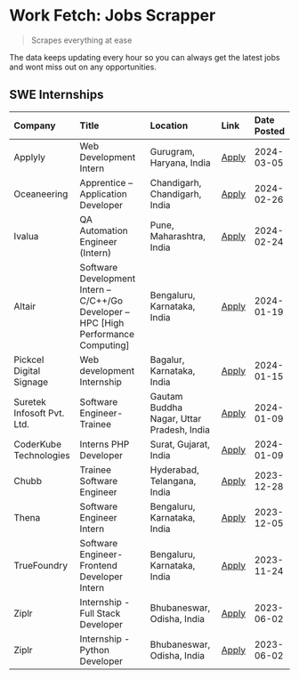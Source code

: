 # Work Fetch: Jobs Scrapper
> Scrapes everything at ease

The data keeps updating every hour so you can always get the latest jobs and wont miss out on any opportunities.

## SWE Internships
<!--START_SECTION:workfetch-->
| Company                    | Title                                                                               | Location                                  | Link                                                                                                                                                                                                                                                                                                            | Date Posted   |
|:---------------------------|:------------------------------------------------------------------------------------|:------------------------------------------|:----------------------------------------------------------------------------------------------------------------------------------------------------------------------------------------------------------------------------------------------------------------------------------------------------------------|:--------------|
| Applyly                    | Web Development Intern                                                              | Gurugram, Haryana, India                  | [Apply](https://in.linkedin.com/jobs/view/web-development-intern-at-applyly-3846748337?refId=ruHkjLR5UfGNKggiCZnGAg%3D%3D&trackingId=YBpFliz6eW3FtjBxEP3qLQ%3D%3D&position=24&pageNum=0&trk=public_jobs_jserp-result_search-card)                                                                               | 2024-03-05    |
| Oceaneering                | Apprentice – Application Developer                                                  | Chandigarh, Chandigarh, India             | [Apply](https://in.linkedin.com/jobs/view/apprentice-%E2%80%93-application-developer-at-oceaneering-3834879178?refId=ruHkjLR5UfGNKggiCZnGAg%3D%3D&trackingId=otSXmBIhvMWxLq0Kfw65Hw%3D%3D&position=7&pageNum=0&trk=public_jobs_jserp-result_search-card)                                                        | 2024-02-26    |
| Ivalua                     | QA Automation Engineer (Intern)                                                     | Pune, Maharashtra, India                  | [Apply](https://in.linkedin.com/jobs/view/qa-automation-engineer-intern-at-ivalua-3762560998?refId=ruHkjLR5UfGNKggiCZnGAg%3D%3D&trackingId=eByzFBjjq29nj%2BAMc115QA%3D%3D&position=20&pageNum=0&trk=public_jobs_jserp-result_search-card)                                                                       | 2024-02-24    |
| Altair                     | Software Development Intern – C/C++/Go Developer – HPC [High Performance Computing] | Bengaluru, Karnataka, India               | [Apply](https://in.linkedin.com/jobs/view/software-development-intern-%E2%80%93-c-c%2B%2B-go-developer-%E2%80%93-hpc-high-performance-computing-at-altair-3809167074?refId=ruHkjLR5UfGNKggiCZnGAg%3D%3D&trackingId=NRJvHrbS0PDaikBhySbffg%3D%3D&position=19&pageNum=0&trk=public_jobs_jserp-result_search-card) | 2024-01-19    |
| Pickcel Digital Signage    | Web development Internship                                                          | Bagalur, Karnataka, India                 | [Apply](https://in.linkedin.com/jobs/view/web-development-internship-at-pickcel-digital-signage-3826062393?refId=ruHkjLR5UfGNKggiCZnGAg%3D%3D&trackingId=P5IK9eV%2BwetJ6C%2BlhsPqhg%3D%3D&position=8&pageNum=0&trk=public_jobs_jserp-result_search-card)                                                        | 2024-01-15    |
| Suretek Infosoft Pvt. Ltd. | Software Engineer-Trainee                                                           | Gautam Buddha Nagar, Uttar Pradesh, India | [Apply](https://in.linkedin.com/jobs/view/software-engineer-trainee-at-suretek-infosoft-pvt-ltd-3800934643?refId=ruHkjLR5UfGNKggiCZnGAg%3D%3D&trackingId=vJ03zO3QMraHaKVDLdkRgw%3D%3D&position=15&pageNum=0&trk=public_jobs_jserp-result_search-card)                                                           | 2024-01-09    |
| CoderKube Technologies     | Interns PHP Developer                                                               | Surat, Gujarat, India                     | [Apply](https://in.linkedin.com/jobs/view/interns-php-developer-at-coderkube-technologies-3800923432?refId=ruHkjLR5UfGNKggiCZnGAg%3D%3D&trackingId=jFFvNss1Dttd5GSsSJlrhQ%3D%3D&position=17&pageNum=0&trk=public_jobs_jserp-result_search-card)                                                                 | 2024-01-09    |
| Chubb                      | Trainee Software Engineer                                                           | Hyderabad, Telangana, India               | [Apply](https://in.linkedin.com/jobs/view/trainee-software-engineer-at-chubb-3811550279?refId=ruHkjLR5UfGNKggiCZnGAg%3D%3D&trackingId=R4f6Hehp51X%2FpLb%2BHMNDFw%3D%3D&position=5&pageNum=0&trk=public_jobs_jserp-result_search-card)                                                                           | 2023-12-28    |
| Thena                      | Software Engineer Intern                                                            | Bengaluru, Karnataka, India               | [Apply](https://in.linkedin.com/jobs/view/software-engineer-intern-at-thena-3778731751?refId=ruHkjLR5UfGNKggiCZnGAg%3D%3D&trackingId=b2L9cNX%2BIJWrrUIZ36vA%2FQ%3D%3D&position=9&pageNum=0&trk=public_jobs_jserp-result_search-card)                                                                            | 2023-12-05    |
| TrueFoundry                | Software Engineer- Frontend Developer Intern                                        | Bengaluru, Karnataka, India               | [Apply](https://in.linkedin.com/jobs/view/software-engineer-frontend-developer-intern-at-truefoundry-3790095058?refId=ruHkjLR5UfGNKggiCZnGAg%3D%3D&trackingId=VhLUy58qA2qNZk%2FAv8uEtA%3D%3D&position=11&pageNum=0&trk=public_jobs_jserp-result_search-card)                                                    | 2023-11-24    |
| Ziplr                      | Internship - Full Stack Developer                                                   | Bhubaneswar, Odisha, India                | [Apply](https://in.linkedin.com/jobs/view/internship-full-stack-developer-at-ziplr-3645675705?refId=ruHkjLR5UfGNKggiCZnGAg%3D%3D&trackingId=tHmXGrwGZDP3jUPSRbJsgQ%3D%3D&position=14&pageNum=0&trk=public_jobs_jserp-result_search-card)                                                                        | 2023-06-02    |
| Ziplr                      | Internship - Python Developer                                                       | Bhubaneswar, Odisha, India                | [Apply](https://in.linkedin.com/jobs/view/internship-python-developer-at-ziplr-3645677592?refId=ruHkjLR5UfGNKggiCZnGAg%3D%3D&trackingId=ivMyBsGgcgaUh0K%2BpCBRvQ%3D%3D&position=22&pageNum=0&trk=public_jobs_jserp-result_search-card)                                                                          | 2023-06-02    |
<!--END_SECTION:workfetch-->
